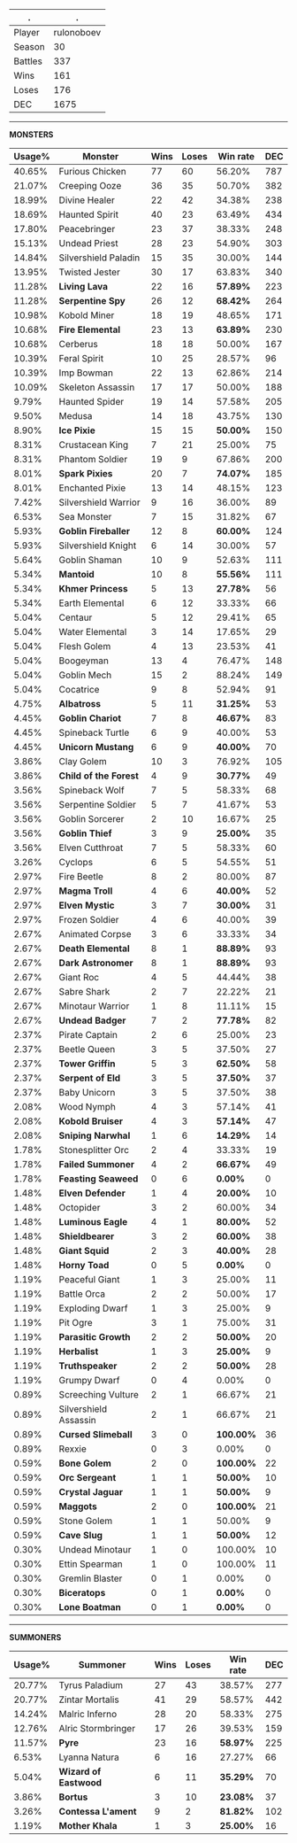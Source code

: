 .|.
|-|-
Player|rulonoboev
Season|30
Battles|337
Wins|161
Loses|176
DEC|1675

---
**MONSTERS**

Usage%|Monster|Wins|Loses|Win rate|DEC|
-|-|-|-|-|-|
40.65%|Furious Chicken|77|60|56.20%|787|
21.07%|Creeping Ooze|36|35|50.70%|382|
18.99%|Divine Healer|22|42|34.38%|238|
18.69%|Haunted Spirit|40|23|63.49%|434|
17.80%|Peacebringer|23|37|38.33%|248|
15.13%|Undead Priest|28|23|54.90%|303|
14.84%|Silvershield Paladin|15|35|30.00%|144|
13.95%|Twisted Jester|30|17|63.83%|340|
11.28%|**Living Lava**|22|16|**57.89%**|223|
11.28%|**Serpentine Spy**|26|12|**68.42%**|264|
10.98%|Kobold Miner|18|19|48.65%|171|
10.68%|**Fire Elemental**|23|13|**63.89%**|230|
10.68%|Cerberus|18|18|50.00%|167|
10.39%|Feral Spirit|10|25|28.57%|96|
10.39%|Imp Bowman|22|13|62.86%|214|
10.09%|Skeleton Assassin|17|17|50.00%|188|
9.79%|Haunted Spider|19|14|57.58%|205|
9.50%|Medusa|14|18|43.75%|130|
8.90%|**Ice Pixie**|15|15|**50.00%**|150|
8.31%|Crustacean King|7|21|25.00%|75|
8.31%|Phantom Soldier|19|9|67.86%|200|
8.01%|**Spark Pixies**|20|7|**74.07%**|185|
8.01%|Enchanted Pixie|13|14|48.15%|123|
7.42%|Silvershield Warrior|9|16|36.00%|89|
6.53%|Sea Monster|7|15|31.82%|67|
5.93%|**Goblin Fireballer**|12|8|**60.00%**|124|
5.93%|Silvershield Knight|6|14|30.00%|57|
5.64%|Goblin Shaman|10|9|52.63%|111|
5.34%|**Mantoid**|10|8|**55.56%**|111|
5.34%|**Khmer Princess**|5|13|**27.78%**|56|
5.34%|Earth Elemental|6|12|33.33%|66|
5.04%|Centaur|5|12|29.41%|65|
5.04%|Water Elemental|3|14|17.65%|29|
5.04%|Flesh Golem|4|13|23.53%|41|
5.04%|Boogeyman|13|4|76.47%|148|
5.04%|Goblin Mech|15|2|88.24%|149|
5.04%|Cocatrice|9|8|52.94%|91|
4.75%|**Albatross**|5|11|**31.25%**|53|
4.45%|**Goblin Chariot**|7|8|**46.67%**|83|
4.45%|Spineback Turtle|6|9|40.00%|53|
4.45%|**Unicorn Mustang**|6|9|**40.00%**|70|
3.86%|Clay Golem|10|3|76.92%|105|
3.86%|**Child of the Forest**|4|9|**30.77%**|49|
3.56%|Spineback Wolf|7|5|58.33%|68|
3.56%|Serpentine Soldier|5|7|41.67%|53|
3.56%|Goblin Sorcerer|2|10|16.67%|25|
3.56%|**Goblin Thief**|3|9|**25.00%**|35|
3.56%|Elven Cutthroat|7|5|58.33%|60|
3.26%|Cyclops|6|5|54.55%|51|
2.97%|Fire Beetle|8|2|80.00%|87|
2.97%|**Magma Troll**|4|6|**40.00%**|52|
2.97%|**Elven Mystic**|3|7|**30.00%**|31|
2.97%|Frozen Soldier|4|6|40.00%|39|
2.67%|Animated Corpse|3|6|33.33%|34|
2.67%|**Death Elemental**|8|1|**88.89%**|93|
2.67%|**Dark Astronomer**|8|1|**88.89%**|93|
2.67%|Giant Roc|4|5|44.44%|38|
2.67%|Sabre Shark|2|7|22.22%|21|
2.67%|Minotaur Warrior|1|8|11.11%|15|
2.67%|**Undead Badger**|7|2|**77.78%**|82|
2.37%|Pirate Captain|2|6|25.00%|23|
2.37%|Beetle Queen|3|5|37.50%|27|
2.37%|**Tower Griffin**|5|3|**62.50%**|58|
2.37%|**Serpent of Eld**|3|5|**37.50%**|37|
2.37%|Baby Unicorn|3|5|37.50%|38|
2.08%|Wood Nymph|4|3|57.14%|41|
2.08%|**Kobold Bruiser**|4|3|**57.14%**|47|
2.08%|**Sniping Narwhal**|1|6|**14.29%**|14|
1.78%|Stonesplitter Orc|2|4|33.33%|19|
1.78%|**Failed Summoner**|4|2|**66.67%**|49|
1.78%|**Feasting Seaweed**|0|6|**0.00%**|0|
1.48%|**Elven Defender**|1|4|**20.00%**|10|
1.48%|Octopider|3|2|60.00%|34|
1.48%|**Luminous Eagle**|4|1|**80.00%**|52|
1.48%|**Shieldbearer**|3|2|**60.00%**|38|
1.48%|**Giant Squid**|2|3|**40.00%**|28|
1.48%|**Horny Toad**|0|5|**0.00%**|0|
1.19%|Peaceful Giant|1|3|25.00%|11|
1.19%|Battle Orca|2|2|50.00%|17|
1.19%|Exploding Dwarf|1|3|25.00%|9|
1.19%|Pit Ogre|3|1|75.00%|31|
1.19%|**Parasitic Growth**|2|2|**50.00%**|20|
1.19%|**Herbalist**|1|3|**25.00%**|9|
1.19%|**Truthspeaker**|2|2|**50.00%**|28|
1.19%|Grumpy Dwarf|0|4|0.00%|0|
0.89%|Screeching Vulture|2|1|66.67%|21|
0.89%|Silvershield Assassin|2|1|66.67%|21|
0.89%|**Cursed Slimeball**|3|0|**100.00%**|36|
0.89%|Rexxie|0|3|0.00%|0|
0.59%|**Bone Golem**|2|0|**100.00%**|22|
0.59%|**Orc Sergeant**|1|1|**50.00%**|10|
0.59%|**Crystal Jaguar**|1|1|**50.00%**|9|
0.59%|**Maggots**|2|0|**100.00%**|21|
0.59%|Stone Golem|1|1|50.00%|9|
0.59%|**Cave Slug**|1|1|**50.00%**|12|
0.30%|Undead Minotaur|1|0|100.00%|10|
0.30%|Ettin Spearman|1|0|100.00%|11|
0.30%|Gremlin Blaster|0|1|0.00%|0|
0.30%|**Biceratops**|0|1|**0.00%**|0|
0.30%|**Lone Boatman**|0|1|**0.00%**|0|

---
**SUMMONERS**

Usage%|Summoner|Wins|Loses|Win rate|DEC|
-|-|-|-|-|-|
20.77%|Tyrus Paladium|27|43|38.57%|277|
20.77%|Zintar Mortalis|41|29|58.57%|442|
14.24%|Malric Inferno|28|20|58.33%|275|
12.76%|Alric Stormbringer|17|26|39.53%|159|
11.57%|**Pyre**|23|16|**58.97%**|225|
6.53%|Lyanna Natura|6|16|27.27%|66|
5.04%|**Wizard of Eastwood**|6|11|**35.29%**|70|
3.86%|**Bortus**|3|10|**23.08%**|37|
3.26%|**Contessa L'ament**|9|2|**81.82%**|102|
1.19%|**Mother Khala**|1|3|**25.00%**|16|

